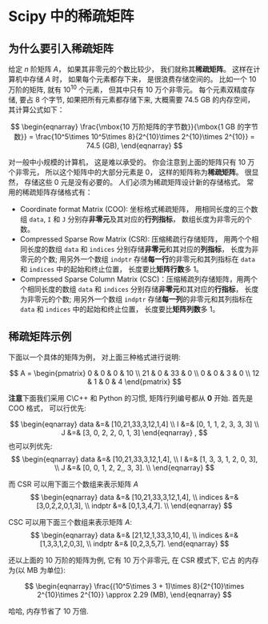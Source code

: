 # Scipy 中的稀疏矩阵

## 为什么要引入稀疏矩阵

给定 $n$ 阶矩阵 $A$， 如果其非零元的个数比较少， 我们就称其**稀疏矩阵**。 这样在计算机中存储 $A$ 时， 如果每个元素都存下来， 是很浪费存储空间的。 比如一个 10 万阶的矩阵, 就有 $10^{10}$ 个元素， 但其中只有 10 万个非零元。 每个元素双精度存储, 要占 8 个字节, 如果把所有元素都存储下来, 大概需要 74.5 GB 的内存空间， 其计算公式如下：

$$ 
\begin{eqnarray} 
\frac{\mbox{10 万阶矩阵的字节数}}{\mbox{1 GB 的字节数}} = \frac{10^5\times 10^5\times 8}{2^{10}\times 2^{10}\times 2^{10}} = 74.5 (GB), \end{eqnarray} 
$$

对一般中小规模的计算机， 这是难以承受的。 你会注意到上面的矩阵只有 10 万个非零元， 所以这个矩阵中的大部分元素是 0， 这样的矩阵称为**稀疏矩阵**。 很显然， 存储这些 0 元是没有必要的。 人们必须为稀疏矩阵设计新的存储格式。 常用的稀疏矩阵存储格式有：

* Coordinate format Matrix (COO): 坐标格式稀疏矩阵， 用相同长度的三个数组 
`data`, `I` 和 `J` 分别存**非零元**及其对应的**行列指标**， 数组长度为非零元的个数。
* Compressed Sparse Row Matrix (CSR): 压缩稀疏行存储矩阵， 用两个个相同长度的数组 `data` 和 `indices` 分别存储**非零元**和其对应的**列指标**， 长度为非零元的个数; 用另外一个数组 `indptr` 存储**每一行**的非零元和其列指标在 `data` 和 `indices` 中的起始和终止位置， 长度要比**矩阵行数**多 1。
* Compressed Sparse Column Matrix (CSC)：压缩稀疏列存储矩阵，用两个个相同长度的数组 `data` 和 `indices` 分别存储**非零元**和其对应的**行指标**， 长度为非零元的个数; 用另外一个数组 `indptr` 存储**每一列**的非零元和其列指标在 `data` 和 `indices` 中的起始和终止位置， 长度要比**矩阵列数**多 1。



## 稀疏矩阵示例

下面以一个具体的矩阵为例， 对上面三种格式进行说明:

$$ 
A = \begin{pmatrix} 
 0 & 0 & 0 & 10 \\
 21 & 0 & 33 & 0 \\ 
 0 & 0 & 3 & 0 \\ 
 12 & 1 & 0 & 4 
 \end{pmatrix} 
$$

**注意**下面我们采用 C\C++ 和 Python 的习惯, 矩阵行列编号都从 **0** 开始. 首先是 COO 格式， 可以行优先:

$$ 
\begin{eqnarray} 
data &=& [10,21,33,3,12,1,4] \\
I &=& [0, 1, 1, 2, 3, 3, 3] \\
J &=& [3, 0, 2, 2, 0, 1, 3] 
\end{eqnarray} , 
$$
也可以列优先:
$$ 
\begin{eqnarray} 
data &=& [10,21,33,3,12,1,4], \\
I &=& [1, 3, 3, 1, 2, 0, 3], \\
J &=& [0, 0, 1, 2, 2,, 3, 3]. \\ 
\end{eqnarray} 
$$

而 CSR 可以用下面三个数组来表示矩阵 $A$
$$ 
\begin{eqnarray} 
data &=& [10,21,33,3,12,1,4], \\
indices &=& [3,0,2,2,0,1,3], \\ 
indptr &=& [0,1,3,4,7]. \\
\end{eqnarray} 
$$

CSC 可以用下面三个数组来表示矩阵 $A$:
$$ 
\begin{eqnarray} 
data &=& [21,12,1,33,3,10,4], \\
indices &=& [1,3,3,1,2,0,3], \\
indptr &=& [0,2,3,5,7]. 
\end{eqnarray} 
$$

还以上面的 10 万阶的矩阵为例, 它有 10 万个非零元, 在 CSR 模式下, 它占 的内存为(以 MB 为单位):

$$ \begin{eqnarray} \frac{(10^5\times 3 + 1)\times 8}{2^{10}\times 2^{10}\times 2^{10}} \approx 2.29 (MB), \end{eqnarray} $$

哈哈, 内存节省了 10 万倍.